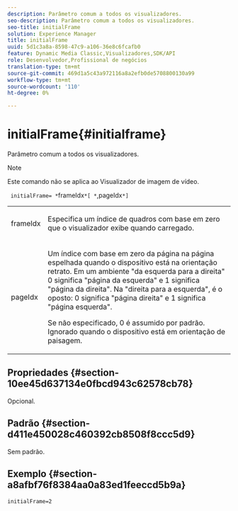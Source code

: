 ```yaml
---
description: Parâmetro comum a todos os visualizadores.
seo-description: Parâmetro comum a todos os visualizadores.
seo-title: initialFrame
solution: Experience Manager
title: initialFrame
uuid: 5d1c3a8a-8598-47c9-a106-36e8c6fcafb0
feature: Dynamic Media Classic,Visualizadores,SDK/API
role: Desenvolvedor,Profissional de negócios
translation-type: tm+mt
source-git-commit: 469d1a5c43a972116a8a2efb0de5708800130a99
workflow-type: tm+mt
source-wordcount: '110'
ht-degree: 0%

---
```



# initialFrame{#initialframe}

Parâmetro comum a todos os visualizadores.

>[!NOTE]
>
>Este comando não se aplica ao Visualizador de imagem de vídeo.

` initialFrame= *`frameIdx`*[ *`,pageIdx`*]`

<table id="table_9B98C97485DD4DEB8A6ECBCE8DF6B886"> 
 <tbody> 
  <tr> 
   <td colname="col1"> <p> <span class="codeph"> <span class="varname"> frameIdx</span> </span> </p> </td> 
   <td colname="col2"> <p> Especifica um índice de quadros com base em zero que o visualizador exibe quando carregado. </p> </td> 
  </tr> 
  <tr> 
   <td colname="col1"> <p><span class="codeph"><span class="varname"> pageIdx</span></span> </p> </td> 
   <td colname="col2"> <p>Um índice com base em zero da página na página espelhada quando o dispositivo está na orientação retrato. Em um ambiente "da esquerda para a direita" <span class="codeph"> 0</span> significa "página da esquerda" e <span class="codeph"> 1</span> significa "página da direita". Na "direita para a esquerda", é o oposto: <span class="codeph"> 0</span> significa "página direita" e <span class="codeph"> 1</span> significa "página esquerda". </p> <p>Se não especificado, <span class="codeph"> 0</span> é assumido por padrão. Ignorado quando o dispositivo está em orientação de paisagem. </p> </td> 
  </tr> 
 </tbody> 
</table>

## Propriedades {#section-10ee45d637134e0fbcd943c62578cb78}

Opcional.

## Padrão {#section-d411e450028c460392cb8508f8ccc5d9}

Sem padrão.

## Exemplo {#section-a8afbf76f8384aa0a83ed1feeccd5b9a}

```
initialFrame=2
```

